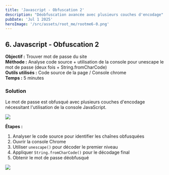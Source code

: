 ```yaml
---
title: 'Javascript - Obfuscation 2'
description: "Déobfuscation avancée avec plusieurs couches d'encodage"
pubDate: 'Jul 1 2025'
heroImage: '/src/assets/root_me/rootme6-0.png'
---
```

## 6. Javascript - Obfuscation 2

**Objectif :** Trouver mot de passe du site  
**Méthode :** Analyse code source + utilisation de la console pour unescape le mot de passe (deux fois + String.fromCharCode)  
**Outils utilisés :** Code source de la page / Console chrome  
**Temps :** 5 minutes  


### Solution

Le mot de passe est obfusqué avec plusieurs couches d'encodage nécessitant l'utilisation de la console JavaScript.

<div class="flex items-center justify-center m-auto  mb-4 object-cover"><img src="/images/root_me/rootme6-0.png"/></div>

**Étapes :**
1. Analyser le code source pour identifier les chaînes obfusquées
2. Ouvrir la console Chrome
3. Utiliser `unescape()` pour décoder le premier niveau
4. Appliquer `String.fromCharCode()` pour le décodage final
5. Obtenir le mot de passe déobfusqué

<div class="flex items-center justify-center m-auto  mb-4 object-cover"><img src="/images/root_me/rootme6-1.png"/></div>

